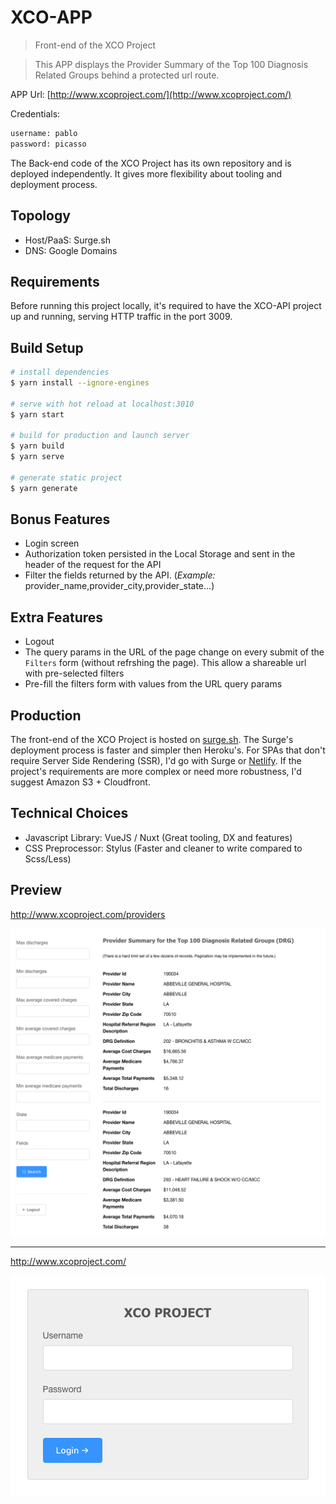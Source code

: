 # XCO-APP

> Front-end of the XCO Project

> This APP displays the Provider Summary of the Top 100 Diagnosis Related Groups behind a protected url route.

APP Url: [http://www.xcoproject.com/](http://www.xcoproject.com/)

Credentials:

```bash
username: pablo
password: picasso
```

The Back-end code of the XCO Project has its own repository and is deployed independently. It gives more flexibility about tooling and deployment process.

## Topology

- Host/PaaS: Surge.sh
- DNS: Google Domains

## Requirements

Before running this project locally, it's required to have the XCO-API project up and running, serving HTTP traffic in the port 3009.

## Build Setup

```bash
# install dependencies
$ yarn install --ignore-engines

# serve with hot reload at localhost:3010
$ yarn start

# build for production and launch server
$ yarn build
$ yarn serve

# generate static project
$ yarn generate
```

## Bonus Features

- Login screen
- Authorization token persisted in the Local Storage and sent in the header of the request for the API
- Filter the fields returned by the API. (_Example:_ provider_name,provider_city,provider_state...)

## Extra Features

- Logout
- The query params in the URL of the page change on every submit of the `Filters` form (without refrshing the page). This allow a shareable url with pre-selected filters
- Pre-fill the filters form with values from the URL query params

## Production

The front-end of the XCO Project is hosted on [surge.sh](https://surge.sh). The Surge's deployment process is faster and simpler then Heroku's. For SPAs that don't require Server Side Rendering (SSR), I'd go with Surge or [Netlify](https://www.netlify.com/). If the project's requirements are more complex or need more robustness, I'd suggest Amazon S3 + Cloudfront.

## Technical Choices

- Javascript Library: VueJS / Nuxt (Great tooling, DX and features)
- CSS Preprocessor: Stylus (Faster and cleaner to write compared to Scss/Less)

## Preview

http://www.xcoproject.com/providers

![summary](docs/summary.png "Summary")

---

http://www.xcoproject.com/

![login](docs/login.png "Login")
